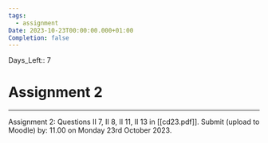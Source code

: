 ```yaml
---
tags:
  - assignment
Date: 2023-10-23T00:00:00.000+01:00
Completion: false
---
```

Days_Left:: 7
# Assignment 2
---

Assignment 2:
Questions II 7, II 8, II 11, II 13 in [[cd23.pdf]].
Submit (upload to Moodle) by: 11.00 on Monday 23rd October 2023.